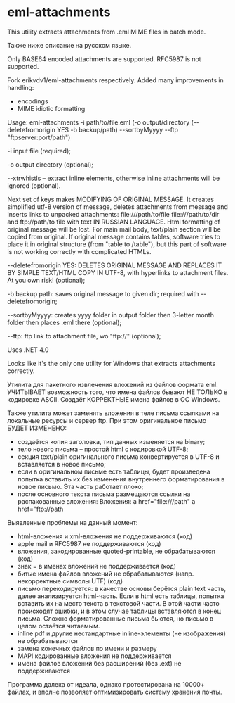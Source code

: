 # eml-attachments

This utility extracts attachments from .eml MIME files in batch mode.

Также ниже описание на русском языке.

Only BASE64 encoded attachments are supported. RFC5987 is not supported.



Fork erikvdv1/eml-attachments respectively.
Added many improvements in handling:
- encodings 
- MIME idiotic formatting


Usage: 
eml-attachments -i path/to/file.eml (-o output/directory (--deletefromorigin YES -b backup/path) --sortbyMyyyy --ftp "ftpserver:port/path")

-i input file (required);

-o output directory (optional);

--xtrwhistls – extract inline elements, otherwise inline attachments will be ignored (optional).


Next set of keys makes MODIFYING OF ORIGINAL MESSAGE.
It creates simplified utf-8 version of message, deletes attachments from message and inserts links to unpacked attachments: file:///path/to/file file:///path/to/dir and ftp://path/to file with text IN RUSSIAN LANGUAGE. 
Html formatting of original message will be lost. For main mail body, text/plain section will be copied from original.
If original message contains tables, software tries to place it in original structure (from "table to /table"), but this part of software is not working correctly with complicated HTMLs.

--deletefromorigin YES: DELETES ORIGINAL MESSAGE AND REPLACES IT BY SIMPLE TEXT/HTML COPY IN UTF-8, with hyperlinks to attachment files. At you own risk! (optional);

-b backup path: saves original message to given dir; required with --deletefromorigin;

--sortbyMyyyy: creates yyyy folder in output folder then 3-letter month folder then places .eml there (optional);

--ftp: ftp link to attachment file, wo "ftp://" (optional);


Uses .NET 4.0

Looks like it's the only one utility for Windows that extracts attachments correctly.


Утилита для пакетного извлечения вложений из файлов формата eml.
УЧИТЫВАЕТ возможность того, что имена файлов бывают НЕ ТОЛЬКО в кодировке ASCII.
Создаёт КОРРЕКТНЫЕ имена файлов в ОС Windows.

Также утилита может заменять вложения в теле письма ссылками на локальные ресурсы и сервер ftp.
При этом оригинальное письмо БУДЕТ ИЗМЕНЕНО:
- создаётся копия заголовка, тип данных изменяется на binary;
- тело нового письма – простой html с кодировкой UTF-8;
- секция text/plain оригинального письма конвертируется в UTF-8 и вставляется в новое письмо;
- если в оригинальном письме есть таблицы, будет произведена попытка вставить их без изменения внутреннего форматирования в новое письмо. Эта часть работает плохо;
- после основного текста письма размещаются ссылки на распакованные вложения:
    Вложения: a href="file:///path" a href="ftp://path
    
    

Выявленные проблемы на данный момент:
- html-вложения и xml-вложения не поддерживаются (код)
- apple mail и RFC5987 не поддерживаются (код)
- вложения, закодированные quoted-printable, не обрабатываются (код)
- знак = в именах вложений не поддерживается (код)
- битые имена файлов вложений не обрабатываются (напр. некорректные символы UTF) (код)
- письмо перекодируется: в качестве основы берётся plain text часть, далее анализируется html-часть. Если в html есть таблицы, попытка вставить их на место текста в текстовой части. В этой части часто происходят ошибки, и в этом случае таблицы вставляются в конец письма. Сложно форматированные письма бьются, но письмо в целом остаётся читаемым.
- inline pdf и другие нестандартные inline-элементы (не изображения) не обрабатываются
- замена конечных файлов по имени и размеру
- MAPI кодированные вложения не поддерживается
- имена файлов вложений без расширений (без .ext) не поддерживаются 

Программа далека от идеала, 
однако 
протестирована на 10000+ файлах,
и вполне позволяет оптимизировать систему хранения почты.

